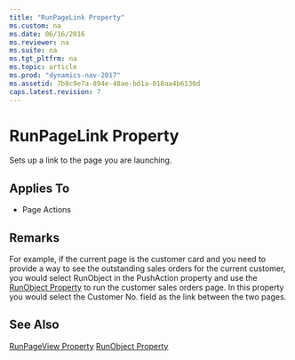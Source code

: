 ```yaml
---
title: "RunPageLink Property"
ms.custom: na
ms.date: 06/16/2016
ms.reviewer: na
ms.suite: na
ms.tgt_pltfrm: na
ms.topic: article
ms.prod: "dynamics-nav-2017"
ms.assetid: 7b8c9e7a-894e-48ae-bd1a-018aa4b6130d
caps.latest.revision: 7
---
```

# RunPageLink Property
Sets up a link to the page you are launching.  
  
## Applies To  
  
-   Page Actions  
  
## Remarks  
 For example, if the current page is the customer card and you need to provide a way to see the outstanding sales orders for the current customer, you would select RunObject in the PushAction property and use the [RunObject Property](devenv-runobject-property.md) to run the customer sales orders page. In this property you would select the Customer No. field as the link between the two pages.  
<!--
 For an example of how to use RunPageLink to launch a page from an action in the RoleTailored client, see [Walkthrough: Adding Actions to a Customer List Page](Walkthrough--Adding-Actions-to-a-Customer-List-Page.md).  -->
  
## See Also  
 [RunPageView Property](devenv-runpageview-property.md)
 [RunObject Property](devenv-runobject-property.md)